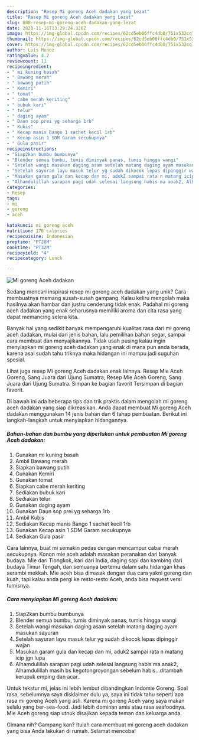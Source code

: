 ```yaml
---
description: "Resep Mi goreng Aceh dadakan yang Lezat"
title: "Resep Mi goreng Aceh dadakan yang Lezat"
slug: 808-resep-mi-goreng-aceh-dadakan-yang-lezat
date: 2020-11-16T13:29:24.326Z
image: https://img-global.cpcdn.com/recipes/62cd5eb06ffc4db0/751x532cq70/mi-goreng-aceh-dadakan-foto-resep-utama.jpg
thumbnail: https://img-global.cpcdn.com/recipes/62cd5eb06ffc4db0/751x532cq70/mi-goreng-aceh-dadakan-foto-resep-utama.jpg
cover: https://img-global.cpcdn.com/recipes/62cd5eb06ffc4db0/751x532cq70/mi-goreng-aceh-dadakan-foto-resep-utama.jpg
author: Luis Munoz
ratingvalue: 4.2
reviewcount: 11
recipeingredient:
- " mi kuning basah"
- " Bawang merah"
- " bawang putih"
- " Kemiri"
- " tomat"
- " cabe merah keriting"
- " bubuk kari"
- " telur"
- " daging ayam"
- " Daun sop prei yg seharga 1rb"
- " Kubis"
- " Kecap manis Bango 1 sachet kecil 1rb"
- " Kecap asin 1 SDM Garam secukupnya"
- " Gula pasir"
recipeinstructions:
- "Siap2kan bumbu bumbunya"
- "Blender semua bumbu, tumis diminyak panas, tumis hingga wangi"
- "Setelah wangi masukan daging asam setelah matang daging ayam masukan sayuran"
- "Setelah sayuran layu masuk telur yg sudah dikocok lepas dipinggir wajan"
- "Masukan garam gula dan kecap dan mi, aduk2 sampai rata n matang icip jgn lupa"
- "Alhamdulillah sarapan pagi udah selesai langsung habis ma anak2, Alhamdulillah masih bs kegotongroyongan sebelum habis...ditambah kerupuk emping dan acar.."
categories:
- Resep
tags:
- mi
- goreng
- aceh

katakunci: mi goreng aceh 
nutrition: 178 calories
recipecuisine: Indonesian
preptime: "PT28M"
cooktime: "PT32M"
recipeyield: "4"
recipecategory: Lunch

---
```



![Mi goreng Aceh dadakan](https://img-global.cpcdn.com/recipes/62cd5eb06ffc4db0/751x532cq70/mi-goreng-aceh-dadakan-foto-resep-utama.jpg)

Sedang mencari inspirasi resep mi goreng aceh dadakan yang unik? Cara membuatnya memang susah-susah gampang. Kalau keliru mengolah maka hasilnya akan hambar dan justru cenderung tidak enak. Padahal mi goreng aceh dadakan yang enak seharusnya memiliki aroma dan cita rasa yang dapat memancing selera kita.

Banyak hal yang sedikit banyak mempengaruhi kualitas rasa dari mi goreng aceh dadakan, mulai dari jenis bahan, lalu pemilihan bahan segar, sampai cara membuat dan menyajikannya. Tidak usah pusing kalau ingin menyiapkan mi goreng aceh dadakan yang enak di mana pun anda berada, karena asal sudah tahu triknya maka hidangan ini mampu jadi suguhan spesial.

Lihat juga resep Mi goreng Aceh dadakan enak lainnya. Resep Mie Aceh Goreng, Sang Juara dari Ujung Sumatra; Resep Mie Aceh Goreng, Sang Juara dari Ujung Sumatra. Simpan ke bagian favorit Tersimpan di bagian favorit.


Di bawah ini ada beberapa tips dan trik praktis dalam mengolah mi goreng aceh dadakan yang siap dikreasikan. Anda dapat membuat Mi goreng Aceh dadakan menggunakan 14 jenis bahan dan 6 tahap pembuatan. Berikut ini langkah-langkah untuk menyiapkan hidangannya.

<!--inarticleads1-->

##### Bahan-bahan dan bumbu yang diperlukan untuk pembuatan Mi goreng Aceh dadakan:

1. Gunakan  mi kuning basah
1. Ambil  Bawang merah
1. Siapkan  bawang putih
1. Gunakan  Kemiri
1. Gunakan  tomat
1. Siapkan  cabe merah keriting
1. Sediakan  bubuk kari
1. Sediakan  telur
1. Gunakan  daging ayam
1. Gunakan  Daun sop prei yg seharga 1rb
1. Ambil  Kubis
1. Sediakan  Kecap manis Bango 1 sachet kecil 1rb
1. Gunakan  Kecap asin 1 SDM Garam secukupnya
1. Sediakan  Gula pasir


Cara lainnya, buat mi semakin pedas dengan mencampur cabai merah secukupnya. Konon mie aceh adalah masakan peranakan dari banyak budaya. Mie dari Tiongkok, kari dari India, daging sapi dan kambing dari budaya Timur Tengah, dan semuanya bertemu dalam satu hidangan khas serambi mekkah. Mie aceh bisa dimasak dengan dua cara yakni goreng dan kuah, tapi kalau anda pergi ke resto-resto Aceh, anda bisa request versi tumisnya. 

<!--inarticleads2-->

##### Cara menyiapkan Mi goreng Aceh dadakan:

1. Siap2kan bumbu bumbunya
1. Blender semua bumbu, tumis diminyak panas, tumis hingga wangi
1. Setelah wangi masukan daging asam setelah matang daging ayam masukan sayuran
1. Setelah sayuran layu masuk telur yg sudah dikocok lepas dipinggir wajan
1. Masukan garam gula dan kecap dan mi, aduk2 sampai rata n matang icip jgn lupa
1. Alhamdulillah sarapan pagi udah selesai langsung habis ma anak2, Alhamdulillah masih bs kegotongroyongan sebelum habis...ditambah kerupuk emping dan acar..


Untuk tekstur mi, jelas ini lebih lembut dibandingkan Indomie Goreng. Soal rasa, sebelumnya saya disklaimer dulu ya, saya ini tidak tahu seperti apa rasa mi goreng Aceh yang asli. Karena mi goreng Aceh yang saya makan selalu yang ber-sea-food. Jadi lebih dominan amis atau rasa seafoodnya. Mie Aceh goreng siap utnuk disajikan kepada teman dan keluarga anda. 

Gimana nih? Gampang kan? Itulah cara membuat mi goreng aceh dadakan yang bisa Anda lakukan di rumah. Selamat mencoba!
